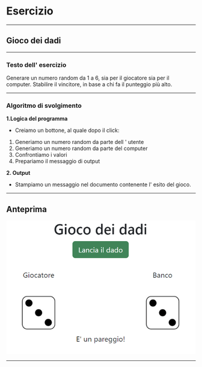 # Esercizio

---

## Gioco dei dadi

---

### Testo dell' esercizio

Generare un numero random da 1 a 6, sia per il giocatore sia per il computer.
Stabilire il vincitore, in base a chi fa il punteggio più alto.

---

### Algoritmo di svolgimento

**1.Logica del programma**

- Creiamo un bottone, al quale dopo il click:
1. Generiamo un numero random da parte dell ' utente
2. Generiamo un numero random da parte del computer
3. Confrontiamo i valori
4. Prepariamo il messaggio di output

**2. Output**

- Stampiamo un messaggio nel documento contenente l' esito del gioco.

---

## Anteprima

![anteprima](img/preview.png)

---

